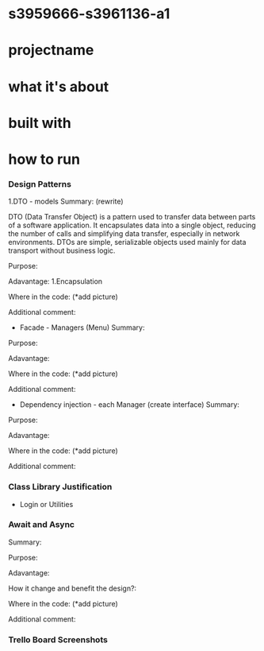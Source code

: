# s3959666-s3961136-a1

# projectname

# what it's about

# built with

# how to run

### Design Patterns

1.DTO - models
Summary: (rewrite)

DTO (Data Transfer Object) is a pattern used to transfer data between parts of a software application. It encapsulates data into a single object, reducing the number of calls and simplifying data transfer, especially in network environments. DTOs are simple, serializable objects used mainly for data transport without business logic.

Purpose:

Adavantage:
1.Encapsulation


Where in the code: (*add picture)


Additional comment:




- Facade - Managers (Menu)
Summary:

Purpose:

Adavantage:


Where in the code: (*add picture)


Additional comment:








- Dependency injection - each Manager (create interface)
Summary:

Purpose:

Adavantage:


Where in the code: (*add picture)


Additional comment:








### Class Library Justification

- Login or Utilities

### Await and Async

Summary:

Purpose:

Adavantage:


How it change and benefit the design?:

Where in the code: (*add picture)


Additional comment:

### Trello Board Screenshots
